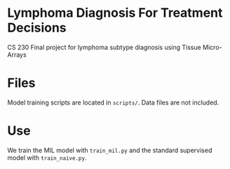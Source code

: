 # Lymphoma Diagnosis For Treatment Decisions

CS 230 Final project for lymphoma subtype diagnosis using Tissue Micro-Arrays

# Files

Model training scripts are located in `scripts/`. Data files are not included.

# Use

We train the MIL model with `train_mil.py` and the standard supervised model with `train_naive.py`. 
